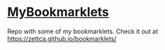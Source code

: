 # [MyBookmarklets](https://zettca.github.io/bookmarklets/)
Repo with some of my bookmarklets. Check it out at https://zettca.github.io/bookmarklets/
